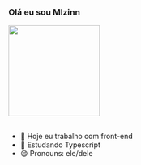 ### Olá eu sou Mlzinn


<div>
   <a href="https://github.com/Mlzinn">
   <img height="180em" src="https://github-readme-stats.vercel.app/api?username=mlzinn&show_icons=true&theme=synthwave&include_all_commits=true&count_private=true"/></a><br><br>
     
</div>

- 🔭 Hoje eu trabalho com front-end
- 🌱 Estudando Typescript
- 😄 Pronouns: ele/dele


